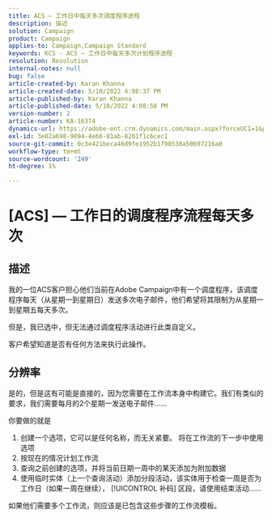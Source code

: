 ```yaml
---
title: ACS — 工作日中每天多次调度程序进程
description: 描述
solution: Campaign
product: Campaign
applies-to: Campaign,Campaign Standard
keywords: KCS - ACS — 工作日中每天多次计划程序进程
resolution: Resolution
internal-notes: null
bug: false
article-created-by: Karan Khanna
article-created-date: 5/10/2022 4:08:37 PM
article-published-by: Karan Khanna
article-published-date: 5/10/2022 4:08:58 PM
version-number: 2
article-number: KA-16374
dynamics-url: https://adobe-ent.crm.dynamics.com/main.aspx?forceUCI=1&pagetype=entityrecord&etn=knowledgearticle&id=e4266a6e-7bd0-ec11-a7b5-00224809c556
exl-id: 3e02a698-9094-4e66-81ab-8201f1c6cec1
source-git-commit: 0c3e421beca46d9fe1952b1f98538a50697216a0
workflow-type: tm+mt
source-wordcount: '249'
ht-degree: 1%

---
```


# [ACS]  — 工作日的调度程序流程每天多次

## 描述


我的一位ACS客户担心他们当前在Adobe Campaign中有一个调度程序，该调度程序每天（从星期一到星期日）发送多次电子邮件，他们希望将其限制为从星期一到星期五每天多次。

但是，我已选中，但无法通过调度程序活动进行此类自定义。

客户希望知道是否有任何方法来执行此操作。


## 分辨率


是的，但是这有可能是直接的，因为您需要在工作流本身中构建它。我们有类似的要求，我们需要每月的2个星期一发送电子邮件……

你要做的就是

1. 创建一个选项，它可以是任何名称，而无关紧要。 将在工作流的下一步中使用选项
2. 按现在的情况计划工作流
3. 查询之前创建的选项，并将当前日期一周中的某天添加为附加数据
4. 使用临时实体（上一个查询活动）添加分段活动，该实体用于检查一周是否为工作日（如果一周在继续）， [!UICONTROL 补码] 区段，请使用结束活动……




如果他们需要多个工作流，则应该是已包含这些步骤的工作流模板。

